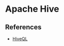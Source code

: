 # Apache Hive

## References

- [HiveQL](https://cwiki.apache.org/confluence/display/Hive/LanguageManual)
